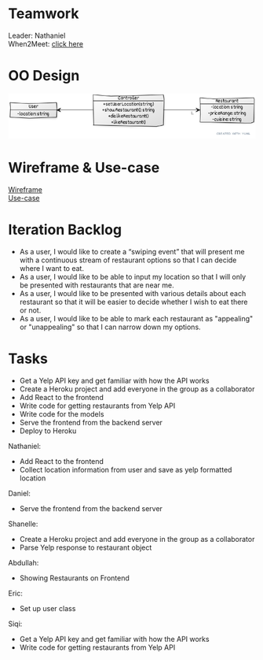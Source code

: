 # Teamwork

Leader: Nathaniel  
When2Meet: [click here](https://www.when2meet.com/?11139749-jH8B8)

# OO Design

![UML Diagram](assets/UML%20Diagram.png)

# Wireframe & Use-case

[Wireframe](./iteration1_wireframe.png)  
[Use-case](./iteration1_usecase.md)

# Iteration Backlog

- As a user, I would like to create a “swiping event” that will present me with a continuous stream of restaurant options so that I can decide where I want to eat.
- As a user, I would like to be able to input my location so that I will only be presented with restaurants that are near me.
- As a user, I would like to be presented with various details about each restaurant so that it will be easier to decide whether I wish to eat there or not.
- As a user, I would like to be able to mark each restaurant as "appealing" or "unappealing" so that I can narrow down my options.

# Tasks

- Get a Yelp API key and get familiar with how the API works
- Create a Heroku project and add everyone in the group as a collaborator
- Add React to the frontend
- Write code for getting restaurants from Yelp API
- Write code for the models
- Serve the frontend from the backend server
- Deploy to Heroku

Nathaniel:

- Add React to the frontend
- Collect location information from user and save as yelp formatted location

Daniel:

- Serve the frontend from the backend server

Shanelle:

- Create a Heroku project and add everyone in the group as a collaborator
- Parse Yelp response to restaurant object

Abdullah:

- Showing Restaurants on Frontend

Eric:

- Set up user class

Siqi:

- Get a Yelp API key and get familiar with how the API works
- Write code for getting restaurants from Yelp API
